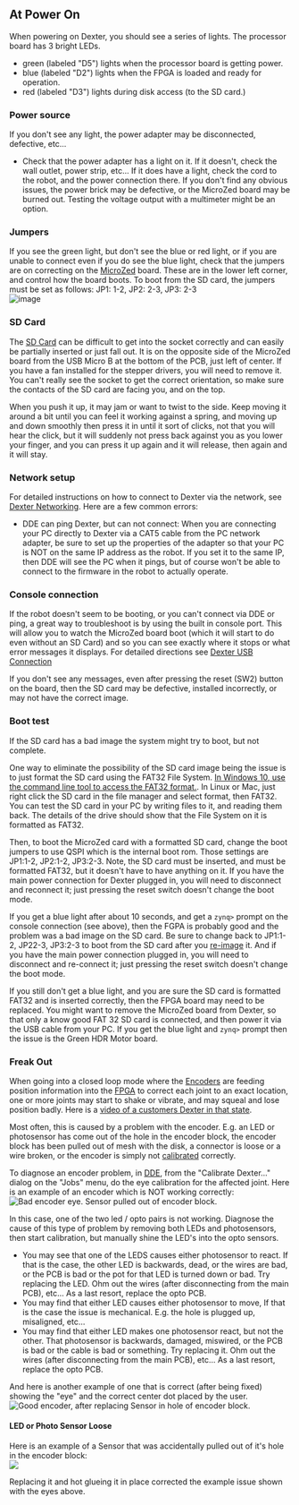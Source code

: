 ## At Power On
When powering on Dexter, you should see a series of lights. The processor board has 3 bright LEDs.
- green (labeled "D5") lights when the processor board is getting power.
- blue (labeled "D2") lights when the FPGA is loaded and ready for operation.
- red (labeled "D3") lights during disk access (to the SD card.)

### Power source
If you don't see any light, the power adapter may be disconnected, defective, etc...
- Check that the power adapter has a light on it. If it doesn't, check the wall outlet, power strip, etc... If it does have a light, check the cord to the robot, and the power connection there. If you don't find any obvious issues, the power brick may be defective, or the MicroZed board may be burned out. Testing the voltage output with a multimeter might be an option.

### Jumpers
If you see the green light, but don't see the blue or red light, or if you are unable to connect even if you do see the blue light, check that the jumpers are on correcting on the [MicroZed](MicroZed) board. These are in the lower left corner, and control how the board boots. To boot from the SD card, the jumpers must be set as follows: JP1: 1-2, JP2: 2-3, JP3: 2-3<br>
![image](https://user-images.githubusercontent.com/419392/82377855-240ce800-99d9-11ea-8f70-4ef9e290648f.png)

### SD Card
The [SD Card](SD-Card-Image) can be difficult to get into the socket correctly and can easily be partially inserted or just fall out. It is on the opposite side of the MicroZed board from the USB Micro B at the bottom of the PCB, just left of center. If you have a fan installed for the stepper drivers, you will need to remove it. You can't really see the socket to get the correct orientation, so make sure the contacts of the SD card are facing you, and on the top.

When you push it up, it may jam or want to twist to the side. Keep moving it around a bit until you can feel it working against a spring, and moving up and down smoothly then press it in until it sort of clicks, not that you will hear the click, but it will suddenly not press back against you as you lower your finger, and you can press it up again and it will release, then again and it will stay. 

### Network setup
For detailed instructions on how to connect to Dexter via the network, see [Dexter Networking](Dexter-Networking). Here are a few common errors:
- DDE can ping Dexter, but can not connect: When you are connecting your PC directly to Dexter via a CAT5 cable from the PC network adapter, be sure to set up the properties of the adapter so that your PC is NOT on the same IP address as the robot. If you set it to the same IP, then DDE will see the PC when it pings, but of course won't be able to connect to the firmware in the robot to actually operate.

### Console connection
If the robot doesn't seem to be booting, or you can't connect via DDE or ping, a great way to troubleshoot is by using the built in console port. This will allow you to watch the MicroZed board boot (which it will start to do even without an SD Card) and so you can see exactly where it stops or what error messages it displays. For detailed directions see [Dexter USB Connection](Dexter-USB-Connection)

If you don't see any messages, even after pressing the reset (SW2) button on the board, then the SD card may be defective, installed incorrectly, or may not have the correct image.

### Boot test
If the SD card has a bad image the system might try to boot, but not complete. 

One way to eliminate the possibility of the SD card image being the issue is to just format the SD card using the FAT32 File System. [In Windows 10, use the command line tool to access the FAT32 format.](https://superuser.com/a/1179872/138765). In Linux or Mac, just right click the SD card in the file manager and select format, then FAT32. You can test the SD card in your PC by writing files to it, and reading them back. The details of the drive should show that the File System on it is formatted as FAT32.

Then, to boot the MicroZed card with a formatted SD card, change the boot jumpers to use QSPI which is the internal boot rom. Those settings are JP1:1-2, JP2:1-2, JP3:2-3.  Note, the SD card must be inserted, and must be formatted FAT32, but it doesn't have to have anything on it. If you have the main power connection for Dexter plugged in, you will need to disconnect and reconnect it; just pressing the reset switch doesn't change the boot mode.

If you get a blue light after about 10 seconds, and get a `zynq>` prompt on the console connection (see above), then the FGPA is probably good and the problem was a bad image on the SD card. Be sure to change back to  JP1:1-2, JP22-3, JP3:2-3 to boot from the SD card after you [re-image](SD-Card-Image#writing-a-new-sd-card-image) it. And if you have the main power connection plugged in, you will need to disconnect and re-connect it; just pressing the reset switch doesn't change the boot mode.

If you still don't get a blue light, and you are sure the SD card is formatted FAT32 and is inserted correctly, then the FPGA board may need to be replaced. You might want to remove the MicroZed board from Dexter, so that only a know good FAT 32 SD card is connected, and then power it via the USB cable from your PC. If you get the blue light and `zynq>` prompt then the issue is the Green HDR Motor board. 

### Freak Out

When going into a closed loop mode where the [Encoders](Encoders) are feeding position information into the [FPGA](FPGA) to correct each joint to an exact location, one or more joints may start to shake or vibrate, and may squeal and lose position badly. Here is a [video of a customers Dexter in that state](https://youtu.be/S1g-IPPbs4I).

Most often, this is caused by a problem with the encoder. E.g. an LED or photosensor has come out of the hole in the encoder block, the encoder block has been pulled out of mesh with the disk, a connector is loose or a wire broken, or the encoder is simply not [calibrated](Encoder-Calibration) correctly. 

To diagnose an encoder problem, in [DDE](DDE), from the "Calibrate Dexter..." dialog on the "Jobs" menu, do the eye calibration for the affected joint. Here is an example of an encoder which is NOT working correctly:<br>
![Bad encoder eye. Sensor pulled out of encoder block.](https://user-images.githubusercontent.com/419392/59715702-4f83c300-91c9-11e9-85df-87ec6569a9de.png)

In this case, one of the two led / opto pairs is not working. Diagnose the cause of this type of problem by removing both LEDs and photosensors, then start calibration, but manually shine the LED's into the opto sensors.
- You may see that one of the LEDS causes either photosensor to react. If that is the case, the other LED is backwards, dead, or the wires are bad, or the PCB is bad or the pot for that LED is turned down or bad. Try replacing the LED. Ohm out the wires (after disconnecting from the main PCB), etc... As a last resort, replace the opto PCB.
- You may find that either LED causes either photosensor to move, If that is the case the issue is mechanical. E.g. the hole is plugged up, misaligned, etc...
- You may find that either LED makes one photosensor react, but not the other. That photosensor is backwards, damaged, miswired, or the PCB is bad or the cable is bad or something. Try replacing it. Ohm out the wires (after disconnecting from the main PCB), etc... As a last resort, replace the opto PCB.

And here is another example of one that is correct (after being fixed) showing the "eye" and the correct center dot placed by the user.<br>
![Good encoder, after replacing Sensor in hole of encoder block.](https://user-images.githubusercontent.com/419392/59716213-6d9df300-91ca-11e9-87d6-0b530f39fb61.png)

#### LED or Photo Sensor Loose

Here is an example of a Sensor that was accidentally pulled out of it's hole in the encoder block:<br>
![](https://user-images.githubusercontent.com/419392/59716415-cff6f380-91ca-11e9-94e7-980a95b79e56.png)

Replacing it and hot glueing it in place corrected the example issue shown with the eyes above. 

